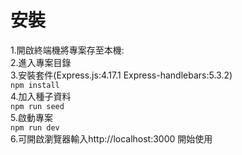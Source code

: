 # 安裝<br>

1.開啟終端機將專案存至本機:<br>
2.進入專案目錄<br>
3.安裝套件(Express.js:4.17.1
Express-handlebars:5.3.2)<br>
  `npm install`<br>
4.加入種子資料<br>
  `npm run seed`<br>
5.啟動專案<br>
  `npm run dev`<br>
6.可開啟瀏覽器輸入http://localhost:3000 開始使用<br>
